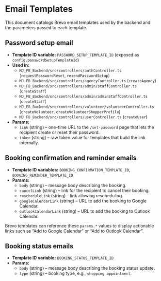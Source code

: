 # Email Templates

This document catalogs Brevo email templates used by the backend and the parameters passed to each template.

## Password setup email

- **Template ID variable:** `PASSWORD_SETUP_TEMPLATE_ID` (exposed as `config.passwordSetupTemplateId`)
- **Used in:**
  - `MJ_FB_Backend/src/controllers/authController.ts` (`requestPasswordReset`, `resendPasswordSetup`)
  - `MJ_FB_Backend/src/controllers/agencyController.ts` (`createAgency`)
  - `MJ_FB_Backend/src/controllers/admin/staffController.ts` (`createStaff`)
  - `MJ_FB_Backend/src/controllers/admin/adminStaffController.ts` (`createStaff`)
  - `MJ_FB_Backend/src/controllers/volunteer/volunteerController.ts` (`createVolunteer`, `createVolunteerShopperProfile`)
  - `MJ_FB_Backend/src/controllers/userController.ts` (`createUser`)
- **Params:**
  - `link` (string) – one-time URL to the `/set-password` page that lets the recipient create or reset their password.
  - `token` (string) – raw token value for templates that build the link internally.

## Booking confirmation and reminder emails

- **Template ID variables:** `BOOKING_CONFIRMATION_TEMPLATE_ID`, `BOOKING_REMINDER_TEMPLATE_ID`
- **Params:**
  - `body` (string) – message body describing the booking.
  - `cancelLink` (string) – link for the recipient to cancel their booking.
  - `rescheduleLink` (string) – link allowing rescheduling.
  - `googleCalendarLink` (string) – URL to add the booking to Google Calendar.
  - `outlookCalendarLink` (string) – URL to add the booking to Outlook Calendar.

Brevo templates can reference these `params.*` values to display actionable links such as “Add to Google Calendar” or “Add to Outlook Calendar”.

## Booking status emails

- **Template ID variable:** `BOOKING_STATUS_TEMPLATE_ID`
- **Params:**
  - `body` (string) – message body describing the booking status update.
  - `type` (string) – booking type, e.g., `shopping appointment`.

